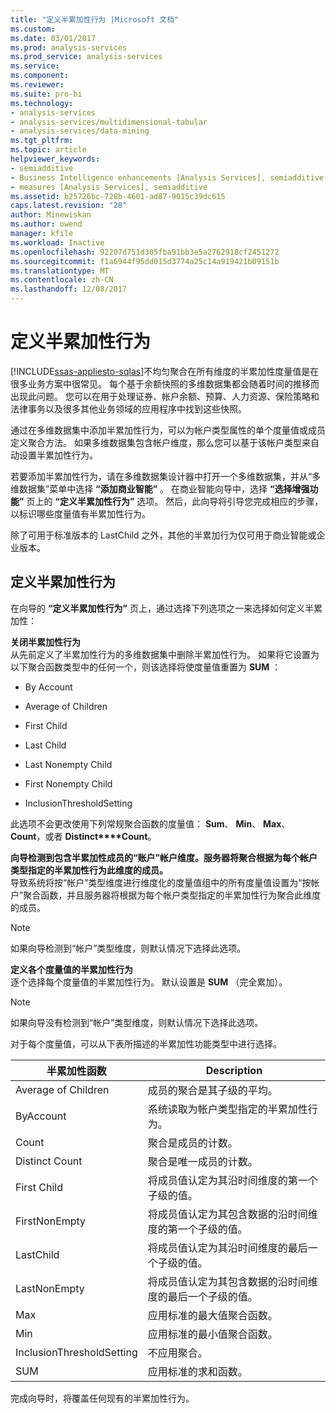 ```yaml
---
title: "定义半累加性行为 |Microsoft 文档"
ms.custom: 
ms.date: 03/01/2017
ms.prod: analysis-services
ms.prod_service: analysis-services
ms.service: 
ms.component: 
ms.reviewer: 
ms.suite: pro-bi
ms.technology:
- analysis-services
- analysis-services/multidimensional-tabular
- analysis-services/data-mining
ms.tgt_pltfrm: 
ms.topic: article
helpviewer_keywords:
- semiadditive
- Business Intelligence enhancements [Analysis Services], semiadditive behavior
- measures [Analysis Services], semiadditive
ms.assetid: b25726bc-728b-4601-ad87-9015c39dc615
caps.latest.revision: "28"
author: Minewiskan
ms.author: owend
manager: kfile
ms.workload: Inactive
ms.openlocfilehash: 92207d751d305fba91bb3e5a2762918cf2451272
ms.sourcegitcommit: f1a6944f95dd015d3774a25c14a919421b09151b
ms.translationtype: MT
ms.contentlocale: zh-CN
ms.lasthandoff: 12/08/2017
---
```

# <a name="define-semiadditive-behavior"></a>定义半累加性行为
[!INCLUDE[ssas-appliesto-sqlas](../../includes/ssas-appliesto-sqlas.md)]不均匀聚合在所有维度的半累加性度量值是在很多业务方案中很常见。 每个基于余额快照的多维数据集都会随着时间的推移而出现此问题。 您可以在用于处理证券、帐户余额、预算、人力资源、保险策略和法律事务以及很多其他业务领域的应用程序中找到这些快照。  
  
 通过在多维数据集中添加半累加性行为，可以为帐户类型属性的单个度量值或成员定义聚合方法。 如果多维数据集包含帐户维度，那么您可以基于该帐户类型来自动设置半累加性行为。  
  
 若要添加半累加性行为，请在多维数据集设计器中打开一个多维数据集，并从“多维数据集”菜单中选择 **“添加商业智能”** 。 在商业智能向导中，选择 **“选择增强功能”** 页上的 **“定义半累加性行为”** 选项。 然后，此向导将引导您完成相应的步骤，以标识哪些度量值有半累加性行为。  
  
 除了可用于标准版本的 LastChild 之外，其他的半累加行为仅可用于商业智能或企业版本。  
  
## <a name="define-semiadditive-behavior"></a>定义半累加性行为  
 在向导的 **“定义半累加性行为”** 页上，通过选择下列选项之一来选择如何定义半累加性：  
  
 **关闭半累加性行为**  
 从先前定义了半累加性行为的多维数据集中删除半累加性行为。 如果将它设置为以下聚合函数类型中的任何一个，则该选择将使度量值重置为 **SUM** ：  
  
-   By Account  
  
-   Average of Children  
  
-   First Child  
  
-   Last Child  
  
-   Last Nonempty Child  
  
-   First Nonempty Child  
  
-   InclusionThresholdSetting  
  
 此选项不会更改使用下列常规聚合函数的度量值： **Sum**、 **Min**、 **Max**、 **Count**，或者 **Distinct****Count**。  
  
 **向导检测到包含半累加性成员的“账户”帐户维度。服务器将聚合根据为每个帐户类型指定的半累加性行为此维度的成员。**  
 导致系统将按“帐户”类型维度进行维度化的度量值组中的所有度量值设置为“按帐户”聚合函数，并且服务器将根据为每个帐户类型指定的半累加性行为聚合此维度的成员。  
  
> [!NOTE]  
>  如果向导检测到“帐户”类型维度，则默认情况下选择此选项。  
  
 **定义各个度量值的半累加性行为**  
 逐个选择每个度量值的半累加性行为。 默认设置是 **SUM** （完全累加）。  
  
> [!NOTE]  
>  如果向导没有检测到“帐户”类型维度，则默认情况下选择此选项。  
  
 对于每个度量值，可以从下表所描述的半累加性功能类型中进行选择。  
  
|半累加性函数|Description|  
|---------------------------|-----------------|  
|Average of Children|成员的聚合是其子级的平均。|  
|ByAccount|系统读取为帐户类型指定的半累加性行为。|  
|Count|聚合是成员的计数。|  
|Distinct Count|聚合是唯一成员的计数。|  
|First Child|将成员值认定为其沿时间维度的第一个子级的值。|  
|FirstNonEmpty|将成员值认定为其包含数据的沿时间维度的第一个子级的值。|  
|LastChild|将成员值认定为其沿时间维度的最后一个子级的值。|  
|LastNonEmpty|将成员值认定为其包含数据的沿时间维度的最后一个子级的值。|  
|Max|应用标准的最大值聚合函数。|  
|Min|应用标准的最小值聚合函数。|  
|InclusionThresholdSetting|不应用聚合。|  
|SUM|应用标准的求和函数。|  
  
 完成向导时，将覆盖任何现有的半累加性行为。  
  
  
